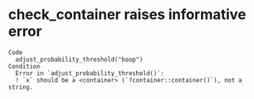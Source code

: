 # check_container raises informative error

    Code
      adjust_probability_threshold("boop")
    Condition
      Error in `adjust_probability_threshold()`:
      ! `x` should be a <container> (`?container::container()`), not a string.

